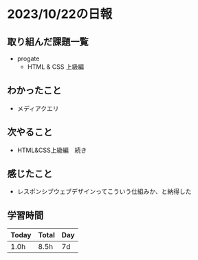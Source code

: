 # 2023/10/22の日報
## 取り組んだ課題一覧
- progate
    - HTML & CSS 上級編
## わかったこと
- メディアクエリ
## 次やること
- HTML&CSS上級編　続き
## 感じたこと
- レスポンシブウェブデザインってこういう仕組みか、と納得した
## 学習時間
|Today|Total|Day|
|-|-|-|
|1.0h|8.5h|7d|